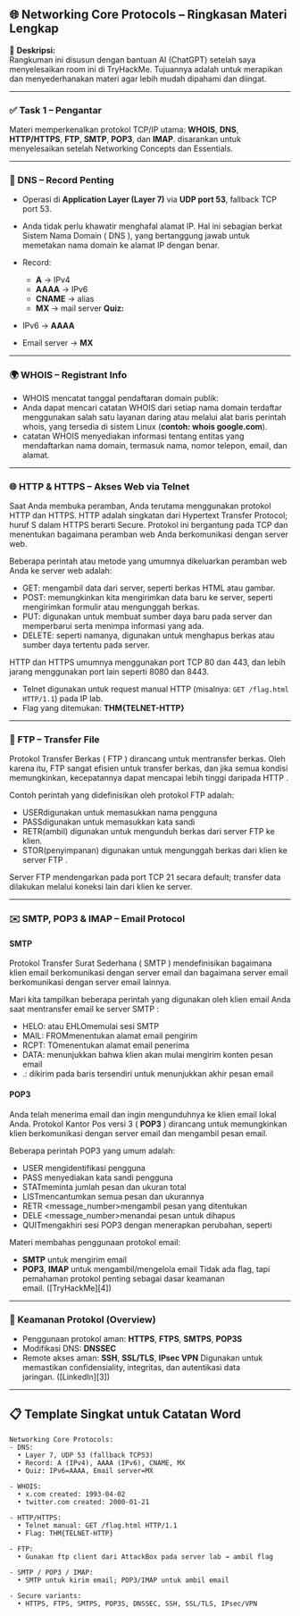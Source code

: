 ## 🌐 Networking Core Protocols – Ringkasan Materi Lengkap

📝 **Deskripsi:**  
Rangkuman ini disusun dengan bantuan AI (ChatGPT) setelah saya menyelesaikan room ini di TryHackMe. Tujuannya adalah untuk merapikan dan menyederhanakan materi agar lebih mudah dipahami dan diingat.

---

### ✅ Task 1 – Pengantar

Materi memperkenalkan protokol TCP/IP utama: **WHOIS**, **DNS**, **HTTP/HTTPS**, **FTP**, **SMTP**, **POP3**, dan **IMAP**. disarankan untuk menyelesaikan setelah Networking Concepts dan Essentials.

---

### 🧭 DNS – Record Penting

* Operasi di **Application Layer (Layer 7)** via **UDP port 53**, fallback TCP port 53.
* Anda tidak perlu khawatir menghafal alamat IP. Hal ini sebagian berkat Sistem Nama Domain ( DNS ), yang bertanggung jawab untuk memetakan nama domain ke alamat IP dengan benar.

* Record:

  * **A** → IPv4
  * **AAAA** → IPv6
  * **CNAME** → alias
  * **MX** → mail server
    **Quiz:**
* IPv6 → **AAAA**
* Email server → **MX** 

---

### 🌍 WHOIS – Registrant Info

* WHOIS mencatat tanggal pendaftaran domain publik:
* Anda dapat mencari catatan WHOIS dari setiap nama domain terdaftar menggunakan salah satu layanan daring atau melalui alat baris perintah whois, yang tersedia di sistem Linux (**contoh: whois google.com**).
* catatan WHOIS menyediakan informasi tentang entitas yang mendaftarkan nama domain, termasuk nama, nomor telepon, email, dan alamat.

---

### 🌐 HTTP & HTTPS – Akses Web via Telnet
Saat Anda membuka peramban, Anda terutama menggunakan protokol HTTP dan HTTPS. HTTP adalah singkatan dari Hypertext Transfer Protocol; huruf S dalam HTTPS berarti Secure. Protokol ini bergantung pada TCP dan menentukan bagaimana peramban web Anda berkomunikasi dengan server web.

Beberapa perintah atau metode yang umumnya dikeluarkan peramban web Anda ke server web adalah:

* GET: mengambil data dari server, seperti berkas HTML atau gambar.
* POST: memungkinkan kita mengirimkan data baru ke server, seperti mengirimkan formulir atau mengunggah berkas.
* PUT: digunakan untuk membuat sumber daya baru pada server dan memperbarui serta menimpa informasi yang ada.
* DELETE: seperti namanya, digunakan untuk menghapus berkas atau sumber daya tertentu pada server.

HTTP dan HTTPS umumnya menggunakan port TCP 80 dan 443, dan lebih jarang menggunakan port lain seperti 8080 dan 8443.
* Telnet digunakan untuk request manual HTTP (misalnya: `GET /flag.html HTTP/1.1`) pada IP lab.
* Flag yang ditemukan: **THM{TELNET-HTTP}**

---

### 📂 FTP – Transfer File
Protokol Transfer Berkas ( FTP ) dirancang untuk mentransfer berkas. Oleh karena itu, FTP sangat efisien untuk transfer berkas, dan jika semua kondisi memungkinkan, kecepatannya dapat mencapai lebih tinggi daripada HTTP .

Contoh perintah yang didefinisikan oleh protokol FTP adalah:
* USERdigunakan untuk memasukkan nama pengguna
* PASSdigunakan untuk memasukkan kata sandi
* RETR(ambil) digunakan untuk mengunduh berkas dari server FTP ke klien.
* STOR(penyimpanan) digunakan untuk mengunggah berkas dari klien ke server FTP .

Server FTP mendengarkan pada port TCP 21 secara default; transfer data dilakukan melalui koneksi lain dari klien ke server.

---

### ✉️ SMTP, POP3 & IMAP – Email Protocol
#### SMTP
Protokol Transfer Surat Sederhana ( SMTP ) mendefinisikan bagaimana klien email berkomunikasi dengan server email dan bagaimana server email berkomunikasi dengan server email lainnya.

Mari kita tampilkan beberapa perintah yang digunakan oleh klien email Anda saat mentransfer email ke server SMTP :
* HELO: atau EHLOmemulai sesi SMTP
* MAIL: FROMmenentukan alamat email pengirim
* RCPT: TOmenentukan alamat email penerima
* DATA: menunjukkan bahwa klien akan mulai mengirim konten pesan email
* .: dikirim pada baris tersendiri untuk menunjukkan akhir pesan email

#### POP3
Anda telah menerima email dan ingin mengunduhnya ke klien email lokal Anda. Protokol Kantor Pos versi 3 ( **POP3** ) dirancang untuk memungkinkan klien berkomunikasi dengan server email dan mengambil pesan email.

Beberapa perintah POP3 yang umum adalah:
* USER <username>mengidentifikasi pengguna
* PASS <password>menyediakan kata sandi pengguna
* STATmeminta jumlah pesan dan ukuran total
* LISTmencantumkan semua pesan dan ukurannya
* RETR <message_number>mengambil pesan yang ditentukan
* DELE <message_number>menandai pesan untuk dihapus
* QUITmengakhiri sesi POP3 dengan menerapkan perubahan, seperti 

















Materi membahas penggunaan protokol email:

* **SMTP** untuk mengirim email
* **POP3**, **IMAP** untuk mengambil/mengelola email
  Tidak ada flag, tapi pemahaman protokol penting sebagai dasar keamanan email. ([TryHackMe][4])

---

### 🔐 Keamanan Protokol (Overview)

* Penggunaan protokol aman: **HTTPS**, **FTPS**, **SMTPS**, **POP3S**
* Modifikasi DNS: **DNSSEC**
* Remote akses aman: **SSH**, **SSL/TLS**, **IPsec VPN**
  Digunakan untuk memastikan confidensiality, integritas, dan autentikasi data jaringan. ([LinkedIn][3])

---

## 📋 Template Singkat untuk Catatan Word

```
Networking Core Protocols:
- DNS:
  • Layer 7, UDP 53 (fallback TCP53)
  • Record: A (IPv4), AAAA (IPv6), CNAME, MX
  • Quiz: IPv6=AAAA, Email server=MX

- WHOIS:
  • x.com created: 1993-04-02
  • twitter.com created: 2000-01-21

- HTTP/HTTPS:
  • Telnet manual: GET /flag.html HTTP/1.1
  • Flag: THM{TELNET-HTTP}

- FTP:
  • Gunakan ftp client dari AttackBox pada server lab → ambil flag

- SMTP / POP3 / IMAP:
  • SMTP untuk kirim email; POP3/IMAP untuk ambil email

- Secure variants:
  • HTTPS, FTPS, SMTPS, POP3S, DNSSEC, SSH, SSL/TLS, IPsec/VPN
```
